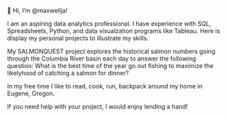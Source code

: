 👋 Hi, I’m @maxwellja!

I am an aspiring data analytics professional. I have experience with SQL, Spreadsheets, Python, and data visualzation programs like Tableau. Here is display my personal projects to illustrate my skills. 

My SALMONQUEST project explores the historical salmon numbers going through the Columbia River basin each day to answer the following question: What is the best time of the year go out fishing to maximize the likelyhood of catching a salmon for dinner?

In my free time I like to read, cook, run, backpack around my home in Eugene, Oregon.

If you need help with your project, I would enjoy lending a hand!


<!---
maxwellja/maxwellja is a ✨ special ✨ repository because its `README.md` (this file) appears on your GitHub profile.
You can click the Preview link to take a look at your changes.
--->
